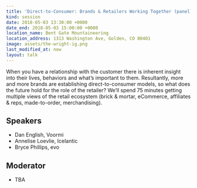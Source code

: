 ```yaml
---
title: 'Direct-to-Consumer: Brands & Retailers Working Together (panel)'
kind: session
date: 2018-05-03 13:30:00 +0000
date_end: 2018-05-03 15:00:00 +0000
location_name: Bent Gate Mountaineering
location_address: 1313 Washington Ave, Golden, CO 80401
image: assets/the-wright-ig.png
last_modified_at: now
layout: talk
---
```

When you have a relationship with the customer there is inherent insight into their lives, behaviors and what’s important to them. Resultantly, more and more brands are establishing direct-to-consumer models, so what does the future hold for the role of the retailer? We’ll spend 75 minutes getting multiple views of the retail ecosystem (brick & mortar, eCommerce, affiliates & reps, made-to-order, merchandising).

## Speakers

* Dan English, Voormi
* Annelise Loevlie, Icelantic
* Bryce Phillips, evo

## Moderator

* TBA